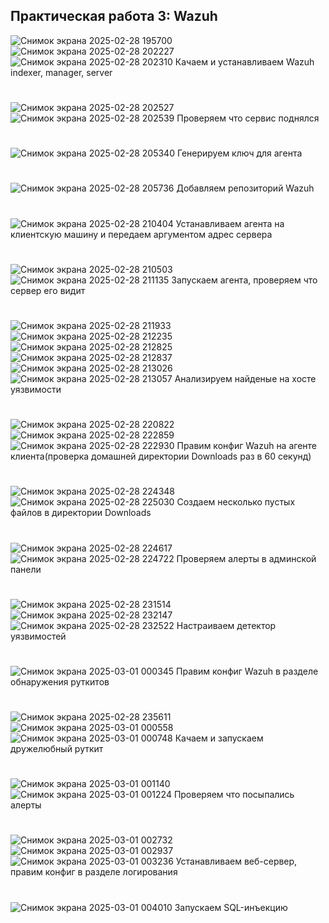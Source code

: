 ## Практическая работа 3: Wazuh

![Снимок экрана 2025-02-28 195700](https://github.com/user-attachments/assets/62fc5365-e162-4492-886d-8c3354c231b0)
![Снимок экрана 2025-02-28 202227](https://github.com/user-attachments/assets/580a47dc-6cad-4abc-a3c5-804fe2c6b113)
![Снимок экрана 2025-02-28 202310](https://github.com/user-attachments/assets/bcb29104-1bb5-4d35-ab96-986f2006cada)
Качаем и устанавливаем Wazuh indexer, manager, server
#
![Снимок экрана 2025-02-28 202527](https://github.com/user-attachments/assets/24b195b0-f348-451a-b910-ac9282b8f835)
![Снимок экрана 2025-02-28 202539](https://github.com/user-attachments/assets/0c1784e4-68d1-4bea-8c03-937115d3ec93)
Проверяем что сервис поднялся
#
![Снимок экрана 2025-02-28 205340](https://github.com/user-attachments/assets/8584ac40-6542-4e10-afbe-3e662144bdd1)
Генерируем ключ для агента
#
![Снимок экрана 2025-02-28 205736](https://github.com/user-attachments/assets/7de4efd1-a2d2-4b13-b2a4-5c4fff39bf90)
Добавляем репозиторий Wazuh
#
![Снимок экрана 2025-02-28 210404](https://github.com/user-attachments/assets/452d530f-1719-4110-907f-882e63196151)
Устанавливаем агента на клиентскую машину и передаем аргументом адрес сервера
#
![Снимок экрана 2025-02-28 210503](https://github.com/user-attachments/assets/11f0218e-46d8-4e76-a827-fdddfa42bd09)
![Снимок экрана 2025-02-28 211135](https://github.com/user-attachments/assets/c3c1d533-3401-4582-8ce6-a6885ad1f20c)
Запускаем агента, проверяем что сервер его видит
#
![Снимок экрана 2025-02-28 211933](https://github.com/user-attachments/assets/14f16918-4e11-4d3c-a7c1-75838f753319)
![Снимок экрана 2025-02-28 212235](https://github.com/user-attachments/assets/6b872a10-c258-4147-9736-1f324b489d8c)
![Снимок экрана 2025-02-28 212825](https://github.com/user-attachments/assets/681381b9-7d9c-4322-a762-c72c93ea6aa5)
![Снимок экрана 2025-02-28 212837](https://github.com/user-attachments/assets/0d604323-7753-4121-9a71-99cdbc58f69e)
![Снимок экрана 2025-02-28 213026](https://github.com/user-attachments/assets/d8fc93bb-1843-4b77-9a0b-630b3282c3fe)
![Снимок экрана 2025-02-28 213057](https://github.com/user-attachments/assets/6aa9b37c-a25f-41bf-a998-aa028beb3e20)
Анализируем найденые на хосте уязвимости
#
![Снимок экрана 2025-02-28 220822](https://github.com/user-attachments/assets/334c9cdb-357c-4be8-8254-b5bb6f165fa3)
![Снимок экрана 2025-02-28 222859](https://github.com/user-attachments/assets/eb0ec75f-865c-43ab-a1f6-4e7809fd1b52)
![Снимок экрана 2025-02-28 222930](https://github.com/user-attachments/assets/55817301-2120-4b7b-8440-d471302efbfa)
Правим конфиг Wazuh на агенте клиента(проверка домашней директории Downloads раз в 60 секунд)
#
![Снимок экрана 2025-02-28 224348](https://github.com/user-attachments/assets/d0aa1397-60e0-4141-aa55-a43c6f94da7e)
![Снимок экрана 2025-02-28 225030](https://github.com/user-attachments/assets/1a4020f5-3508-4e30-81b3-4c5abe18414e)
Создаем несколько пустых файлов в директории Downloads
#
![Снимок экрана 2025-02-28 224617](https://github.com/user-attachments/assets/d9ff1c5c-f067-40df-be31-628b4f3c1cec)
![Снимок экрана 2025-02-28 224722](https://github.com/user-attachments/assets/29e1ce5a-ef8b-4417-9128-ebb28950d562)
Проверяем алерты в админской панели
#
![Снимок экрана 2025-02-28 231514](https://github.com/user-attachments/assets/c5ab6721-0fe1-49a1-aa1e-28d81e0df563)
![Снимок экрана 2025-02-28 232147](https://github.com/user-attachments/assets/bf6dc0c7-16fc-4835-a176-87cec26368cc)
![Снимок экрана 2025-02-28 232522](https://github.com/user-attachments/assets/618ebae0-a753-4143-8c66-08bf46ea6950)
Настраиваем детектор уязвимостей
#
![Снимок экрана 2025-03-01 000345](https://github.com/user-attachments/assets/8d32d675-dcf4-4d21-9da6-36590b667c6b)
Правим конфиг Wazuh в разделе обнаружения руткитов
#
![Снимок экрана 2025-02-28 235611](https://github.com/user-attachments/assets/c0d809c0-c8e9-4842-a42f-929ce97a5440)
![Снимок экрана 2025-03-01 000558](https://github.com/user-attachments/assets/4ec888d0-f4c0-4321-86d1-11d13a64cd09)
![Снимок экрана 2025-03-01 000748](https://github.com/user-attachments/assets/44b7291b-a80e-49d5-908b-a6d3acd3550a)
Качаем и запускаем дружелюбный руткит
#
![Снимок экрана 2025-03-01 001140](https://github.com/user-attachments/assets/72e30635-c3a5-4445-a7cd-ea6d975486fa)
![Снимок экрана 2025-03-01 001224](https://github.com/user-attachments/assets/a3e2294a-c41d-4d4f-99b8-769cdb4f7766)
Проверяем что посыпались алерты
#
![Снимок экрана 2025-03-01 002732](https://github.com/user-attachments/assets/2f13265a-c8b4-4027-8aad-15fbed326a67)
![Снимок экрана 2025-03-01 002937](https://github.com/user-attachments/assets/9f7ebbde-c471-46f3-83d8-830a4015ff0c)
![Снимок экрана 2025-03-01 003236](https://github.com/user-attachments/assets/5cad4ca2-0794-42fd-9c71-780c42784f16)
Устанавливаем веб-сервер, правим конфиг в разделе логирования
#
![Снимок экрана 2025-03-01 004010](https://github.com/user-attachments/assets/8ba08731-c37c-4865-bd7e-64e96d6ac2ad)
Запускаем SQL-инъекцию 

